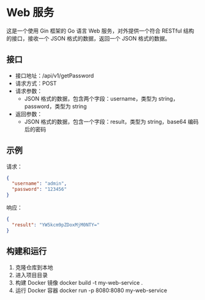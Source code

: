 # Web 服务

这是一个使用 Gin 框架的 Go 语言 Web 服务，对外提供一个符合 RESTful 结构的接口，接收一个 JSON 格式的数据，返回一个 JSON 格式的数据。

## 接口

- 接口地址：/api/v1/getPassword
- 请求方式：POST
- 请求参数：
  - JSON 格式的数据，包含两个字段：username，类型为 string，password，类型为 string
- 返回参数：
  - JSON 格式的数据，包含一个字段：result，类型为 string，base64 编码后的密码

## 示例

请求：

```json
{
  "username": "admin",
  "password": "123456"
}
```

响应：

```json
{
  "result": "YW5kcm9pZDoxMjM0NTY="
}
```

## 构建和运行

1. 克隆仓库到本地
2. 进入项目目录
3. 构建 Docker 镜像
  docker build -t my-web-service .
4. 运行 Docker 容器
  docker run -p 8080:8080 my-web-service

